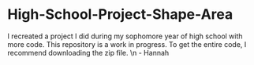 # High-School-Project-Shape-Area
I recreated a project I did during my sophomore year of high school with more code. 
This repository is a work in progress. 
To get the entire code, I recommend downloading the zip file.
\n - Hannah
